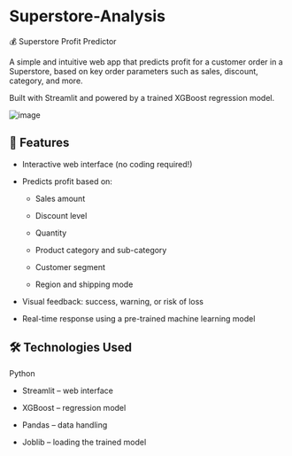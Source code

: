 # Superstore-Analysis

💰 Superstore Profit Predictor

A simple and intuitive web app that predicts profit for a customer order in a Superstore, based on key order parameters such as sales, discount, category, and more.

Built with Streamlit and powered by a trained XGBoost regression model.

![image](https://github.com/user-attachments/assets/61c1176b-3736-411a-a929-4c1604c53528)

## 🚀 Features
* Interactive web interface (no coding required!)

* Predicts profit based on:

  * Sales amount

  * Discount level

  * Quantity

  * Product category and sub-category

  * Customer segment

  * Region and shipping mode

* Visual feedback: success, warning, or risk of loss

* Real-time response using a pre-trained machine learning model

## 🛠️ Technologies Used
Python

- Streamlit – web interface

- XGBoost – regression model

- Pandas – data handling

- Joblib – loading the trained model

